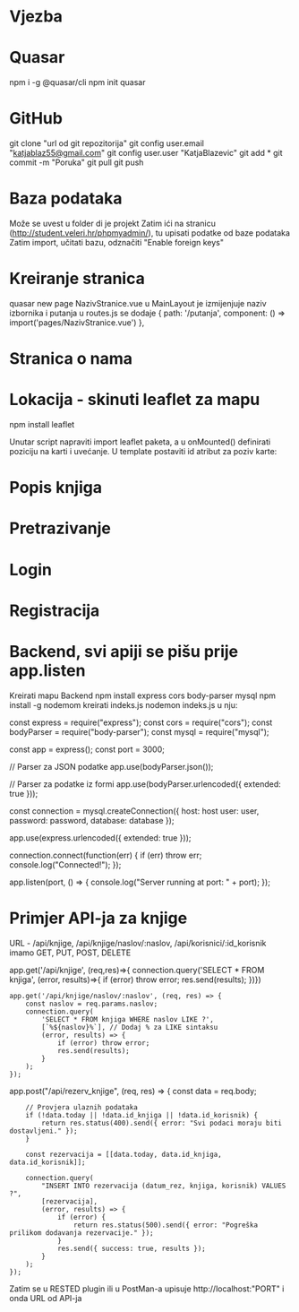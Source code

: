 # Vjezba

# Quasar
npm i -g @quasar/cli
npm init quasar

# GitHub 
git clone "url od git repozitorija"
git config user.email "katjablaz55@gmail.com"
git config user.user "KatjaBlazevic"
git add *
git commit -m "Poruka"
git pull
git push

# Baza podataka
Može se uvest u folder di je projekt
Zatim ići na stranicu (http://student.veleri.hr/phpmyadmin/), tu upisati podatke od baze podataka
Zatim import, učitati bazu, odznačiti "Enable foreign keys"

# Kreiranje stranica
quasar new page NazivStranice.vue
u MainLayout je izmijenjuje naziv izbornika i putanja
u routes.js se dodaje { path: '/putanja', component: () => import('pages/NazivStranice.vue') },

# Stranica o nama

<template>
  <q-card dark bordered class="bg-grey-9 my-card">
    <q-card-section>
      <q-img src="https://www.rijeka.hr/wp-content/uploads/2023/12/Nova-knji%C5%BEnica-4-901x600.jpg" />
      <div class="text-h3 text-weight-bolder absolute-bottom text-center">O nama</div>
    </q-card-section>
    <q-card-section class="text-h4 text-justify">
      {{ o_nama }}
    </q-card-section>
  </q-card>
</template>

<script>
import { ref } from 'vue';

export default {
  setup() {
    const o_nama = ref('Gradska knjižnica Rijeka središnja je narodna knjižnica grada Rijeke i matična knjižnica za narodne i školske knjižnice Primorsko-goranske županije. Ona je informacijsko, obrazovno, kulturno, komunikacijsko i socijalno središte Rijeke i okolice usmjereno prema novom stvaralaštvu, održivom razvoju i kvaliteti razvoja zajednice i čitateljske kulture.');

    return {
      o_nama
    };
  }
}
</script>

<style lang="sass" scoped>
.my-card
  width: 100%
</style>

<style lang="sass" scoped>
.my-card
  width: 100%
</style>

# Lokacija - skinuti leaflet za mapu
npm install leaflet

Unutar script napraviti import leaflet paketa, a u onMounted() definirati poziciju na karti i uvećanje.
U template postaviti id atribut za poziv karte:
<template>
<div id="map" style="height:500px;"></div>
</template>

<script>
import { ref, onMounted } from 'vue';
import * as L from 'leaflet';
import "leaflet/dist/leaflet.css";
export default {
  // name: 'PageName',
  setup(){
    const initialMap = ref('');
    onMounted(() => {
        initialMap.value = L.map('map').setView([45.3312,14.4322], 13);
        L.tileLayer('https://tile.openstreetmap.org/{z}/{x}/{y}.png', {
            maxZoom: 19,
            attribution: '&copy;<a href="http://www.openstreetmap.org/copyright">OpenStreetMap</a>'
        }).addTo(initialMap.value);
      })
      return {
        initialMap
      }
    }
}
</script>

# Popis knjiga

<template>

  <div class="popis-knjiga-page">
    <q-table
      :rows="books"
      :columns="columns"
      row-key="id"
      :pagination="pagination"
    />
  </div>
</template>

<script setup>
import { ref } from 'vue';

const columns = [
  {
    name: 'id',
    label: 'ID',
    align: 'left',
    field: row => row.id,
    sortable: true
  },
  {
    name: 'title',
    label: 'Naziv',
    align: 'left',
    field: row => row.title,
    sortable: true
  },
  {
    name: 'author',
    label: 'Autor',
    align: 'left',
    field: row => row.author,
    sortable: true
  },
  {
    name: 'year',
    label: 'Godina izdanja',
    align: 'left',
    field: row => row.year,
    sortable: true
  }
];

const books = ref([
  { id: 1, title: 'A Court of Thorns and Roses', author: 'Sarah J. Maas', year: 2021 },
  { id: 2, title: 'A Court of Mist and Fury', author: 'Sarah J. Maas', year: 2020 },
  { id: 3, title: 'Never Lie', author: 'Freida McFadden', year: 2019 },
  { id: 4, title: 'It Ends With Us', author: 'Coleen Hoover', year: 2022 }
]);

const pagination = ref({
  page: 1,
  rowsPerPage: 5
});
</script>

<style scoped>
.popis-knjiga-page {
  padding: 20px;
}
</style>

# Pretrazivanje

<template>
  <q-page padding>
    <!-- Pretraga -->
    <div class="q-mb-md">
      <q-input
        v-model="searchQuery"
        label="Unesite pojam za pretragu"
        filled
        class="q-mb-md"
        debounce="300"
      />

      <div class="q-mb-md">
        <q-checkbox
          v-model="searchByAuthor"
          label="Pretražuj po autoru"
        />
        <q-checkbox
          v-model="searchByTitle"
          label="Pretražuj po naslovu"
        />
      </div>

      <q-btn @click="performSearch" label="Traži" color="primary" />

      <!-- Tablica sa rezultatima -->
      <q-table
        :rows="filteredBooks"
        :columns="columns"
        row-key="id"
        class="q-mt-md"
      >
        <template v-slot:body="props">
          <q-tr :props="props">
            <q-td :props="props" prop="title" />
            <q-td :props="props" prop="author" />
          </q-tr>
        </template>
      </q-table>
    </div>
  </q-page>
</template>

<script>
import { ref, computed, watch } from "vue";

export default {
  name: "PretrazivanjePage",
  setup() {
    // Dummy podaci za testiranje
    const books = ref([
      { id: 1, title: 'A Court of Thorns and Roses', author: 'Sarah J. Maas' },
      { id: 2, title: 'A Court of Mist and Fury', author: 'Sarah J. Maas' },
      { id: 3, title: 'Never Lie', author: 'Freida McFadden' },
      { id: 4, title: 'It Ends With Us', author: 'Coleen Hoover' },
    ]);

    // Statička pretraga
    const searchQuery = ref("");
    const searchByAuthor = ref(false);
    const searchByTitle = ref(true);

    // Kolone tablice
    const columns = [
      { name: "title", label: "Naslov", required: true, align: "left", field: "title" },
      { name: "author", label: "Autor", required: true, align: "left", field: "author" }
    ];

    // Funkcija za obavljanje pretrage
    const performSearch = () => {
      console.log("Performing search with query:", searchQuery.value);
      filteredBooks.value = books.value.filter((book) => {
        const searchText = searchQuery.value.toLowerCase();
        let matches = false;

        // Ako je odabrano pretraživanje po naslovu
        if (searchByTitle.value && book.title.toLowerCase().includes(searchText)) {
          matches = true;
        }

        // Ako je odabrano pretraživanje po autoru
        if (searchByAuthor.value && book.author.toLowerCase().includes(searchText)) {
          matches = true;
        }

        return matches;
      });
      console.log("Filtered books:", filteredBooks.value);
    };

    // Reaktivno praćenje promjena unosa u pretragu
    const filteredBooks = ref(books.value);

    // Watch za praćenje promjena unosa i checkboxova
    watch([searchQuery, searchByAuthor, searchByTitle], () => {
      performSearch(); // Automatski pokreće pretragu kad god se promijene ovi podaci
    });

    return {
      searchQuery,
      searchByAuthor,
      searchByTitle,
      columns,
      filteredBooks,
      performSearch,
    };
  },
};
</script>

<style scoped>
/* Stilizacija inputa i tablice */
.q-table {
  min-height: 300px;
}

.q-checkbox {
  margin-right: 20px;
}
</style>

# Login

<template>
  <q-page padding>
    <!-- Login Form -->
    <q-card class="q-pa-md" bordered>
      <q-card-section>
       <div class="text-h6 text-center q-mb-md">Prijava</div>
        <p class="text-center q-mb-md">Unesite svoje korisničko ime i lozinku kako biste pristupili svom računu.</p>

        <!-- Korisničko ime -->
        <q-input
          v-model="username"
          label="Korisničko ime"
          filled
          class="q-mb-md"
          :dense="true"
        />

        <!-- Lozinka -->
        <q-input
          v-model="password"
          label="Lozinka"
          type="password"
          filled
          class="q-mb-md"
          :dense="true"
        />

        <!-- Gumb za potvrdu -->
        <q-btn
          @click="loginUser"
          label="Potvrdi"
          color="primary"
          class="full-width q-mt-md"
        />

        <!-- Prikazivanje greške -->
        <q-banner v-if="errorMessage" class="q-mt-md" color="negative" dense>
          {{ errorMessage }}
        </q-banner>

      </q-card-section>
    </q-card>
  </q-page>
</template>

<script>
import { ref } from "vue";

export default {
  name: "LoginPage",
  setup() {
    // Reaktivni objekat za prijavu
    const username = ref("");
    const password = ref("");

    // Poruka o grešci (ako se prijava ne uspije)
    const errorMessage = ref("");

    // Funkcija za prijavu korisnika
    const loginUser = () => {
      // Resetiranje poruka
      errorMessage.value = "";

      // Provjera da li su uneseni korisničko ime i lozinka
      if (!username.value || !password.value) {
        errorMessage.value = "Molimo unesite korisničko ime i lozinku.";
        return;
      }

      // Simulacija prijave korisnika (u stvarnom slučaju, trebate poslati podatke na backend)
      console.log("Korisnik prijavljen:", { username: username.value, password: password.value });

      // Ako prijava bude uspješna, preusmjeriti na drugi ekran (npr. dashboard ili homepage)
      // U stvarnoj aplikaciji obično šaljete zahtjev na backend za provjeru podataka i tokena.

      // Ako je prijava uspješna, možete napraviti preusmjeravanje (na primjer):
      // this.$router.push('/dashboard');
    };

    return {
      username,
      password,
      loginUser,
      errorMessage
    };
  }
};
</script>

<style scoped>
/* Stilizacija forme i inputa */
.q-card {
  max-width: 400px;
  margin: 0 auto;
}

.q-input {
  width: 100%;
}

.q-btn {
  width: 100%;
  max-width: 400px;
}

.q-banner {
  margin-top: 20px;
}

.text-center {
  text-align: center;
}

.q-card-section {
  padding: 20px;
}

.q-pa-md {
  padding: 30px;
}

.full-width {
  width: 100%;
}
</style>

# Registracija

<template>
  <q-page padding>
    <!-- Registracija Form -->
    <q-card class="q-pa-md" bordered>
      <q-card-section>
        <div class="text-h6 text-center q-mb-md">Registracija</div>

        <!-- Ime -->
        <q-input
          v-model="firstName"
          label="Ime"
          filled
          class="q-mb-md"
          :dense="true"
        />

        <!-- Prezime -->
        <q-input
          v-model="lastName"
          label="Prezime"
          filled
          class="q-mb-md"
          :dense="true"
        />

        <!-- Korisničko ime -->
        <q-input
          v-model="username"
          label="Korisničko ime"
          filled
          class="q-mb-md"
          :dense="true"
        />

        <!-- Lozinka -->
        <q-input
          v-model="password"
          label="Lozinka"
          type="password"
          filled
          class="q-mb-md"
          :dense="true"
        />

        <!-- Potvrda lozinke -->
        <q-input
          v-model="confirmPassword"
          label="Potvrdi lozinku"
          type="password"
          filled
          class="q-mb-md"
          :dense="true"
        />

        <!-- Gumb za registraciju -->
        <q-btn
          @click="registerUser"
          label="Registriraj se"
          color="primary"
          class="full-width q-mt-md"
        />

        <!-- Prikazivanje greške -->
        <q-banner v-if="errorMessage" class="q-mt-md" color="negative" dense>
          {{ errorMessage }}
        </q-banner>

        <!-- Poruka uspjeha -->
        <q-banner v-if="successMessage" class="q-mt-md" color="positive" dense>
          {{ successMessage }}
        </q-banner>

      </q-card-section>
    </q-card>
  </q-page>
</template>

<script>
import { ref } from "vue";

export default {
  name: "RegistracijaPage",
  setup() {
    // Reaktivni objekti za unos korisničkih podataka
    const firstName = ref("");
    const lastName = ref("");
    const username = ref("");
    const password = ref("");
    const confirmPassword = ref("");

    // Poruke o grešci i uspjehu
    const errorMessage = ref("");
    const successMessage = ref("");

    // Funkcija za registraciju korisnika
    const registerUser = () => {
      // Resetiranje poruka
      errorMessage.value = "";
      successMessage.value = "";

      // Provjera da li su uneseni svi podaci
      if (!firstName.value || !lastName.value || !username.value || !password.value || !confirmPassword.value) {
        errorMessage.value = "Molimo unesite ime, prezime, korisničko ime, lozinku i potvrdu lozinke.";
        return;
      }

      // Provjera da li se lozinka i potvrda lozinke poklapaju
      if (password.value !== confirmPassword.value) {
        errorMessage.value = "Lozinke se ne podudaraju.";
        return;
      }

      // Simulacija registracije korisnika (u stvarnom slučaju, trebate poslati podatke na backend)
      console.log("Korisnik registriran:", { firstName: firstName.value, lastName: lastName.value, username: username.value, password: password.value });

      // Ako registracija bude uspješna, postavljanje uspješne poruke
      successMessage.value = "Registracija uspješna! Sada se možete prijaviti.";

      // Resetiranje unosa
      firstName.value = "";
      lastName.value = "";
      username.value = "";
      password.value = "";
      confirmPassword.value = "";
    };

    return {
      firstName,
      lastName,
      username,
      password,
      confirmPassword,
      registerUser,
      errorMessage,
      successMessage
    };
  }
};
</script>

<style scoped>
/* Stilizacija forme i inputa */
.q-card {
  max-width: 400px;
  margin: 0 auto;
}

.q-input {
  width: 100%;
}

.q-btn {
  width: 100%;
  max-width: 400px;
}

.q-banner {
  margin-top: 20px;
}

.text-center {
  text-align: center;
}

.q-card-section {
  padding: 20px;
}

.q-pa-md {
  padding: 30px;
}

.full-width {
  width: 100%;
}
</style>

# Backend, svi apiji se pišu prije app.listen

Kreirati mapu Backend
npm install express cors body-parser mysql
npm install -g nodemom
kreirati indeks.js
nodemon indeks.js
u nju:

const express = require("express");
const cors = require("cors");
const bodyParser = require("body-parser");
const mysql = require("mysql");

const app = express();
const port = 3000;

// Parser za JSON podatke
app.use(bodyParser.json());

// Parser za podatke iz formi
app.use(bodyParser.urlencoded({ extended: true }));

const connection = mysql.createConnection({
    host: host
    user: user,
    password: password,
    database: database
  });
  
app.use(express.urlencoded({ extended: true }));
  
connection.connect(function(err) {
    if (err) throw err;
    console.log("Connected!");
  });

  app.listen(port, () => {
    console.log("Server running at port: " + port);
});

# Primjer API-ja za knjige
URL - /api/knjige, /api/knjige/naslov/:naslov, /api/korisnici/:id_korisnik
imamo GET, PUT, POST, DELETE

 app.get('/api/knjige', (req,res)=>{
    connection.query('SELECT * FROM knjiga', (error, results)=>{
        if (error) throw error;
        res.send(results);
    })})

    app.get('/api/knjige/naslov/:naslov', (req, res) => {
        const naslov = req.params.naslov;
        connection.query(
            'SELECT * FROM knjiga WHERE naslov LIKE ?', 
            [`%${naslov}%`], // Dodaj % za LIKE sintaksu
            (error, results) => {
                if (error) throw error;
                res.send(results);
            }
        );
    });

app.post("/api/rezerv_knjige", (req, res) => {
        const data = req.body;
    
        // Provjera ulaznih podataka
        if (!data.today || !data.id_knjiga || !data.id_korisnik) {
            return res.status(400).send({ error: "Svi podaci moraju biti dostavljeni." });
        }
    
        const rezervacija = [[data.today, data.id_knjiga, data.id_korisnik]];
        
        connection.query(
            "INSERT INTO rezervacija (datum_rez, knjiga, korisnik) VALUES ?",
            [rezervacija],
            (error, results) => {
                if (error) {
                    return res.status(500).send({ error: "Pogreška prilikom dodavanja rezervacije." });
                }
                res.send({ success: true, results });
            }
        );
    });

Zatim se u RESTED plugin ili u PostMan-a upisuje http://localhost:"PORT" i onda URL od API-ja